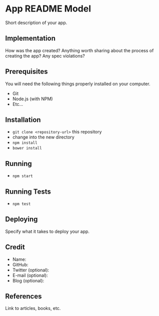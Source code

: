 # App README Model

Short description of your app.

## Implementation

How was the app created? Anything worth sharing about the process of creating the app? Any spec violations?

## Prerequisites

You will need the following things properly installed on your computer.

- Git
- Node.js (with NPM)
- Etc...

## Installation

- `git clone <repository-url>` this repository
- change into the new directory
- `npm install`
- `bower install`

## Running

- `npm start`

## Running Tests

- `npm test`

## Deploying

Specify what it takes to deploy your app.

## Credit

- Name:
- GitHub:
- Twitter (optional):
- E-mail (optional):
- Blog (optional):

## References

Link to articles, books, etc.
